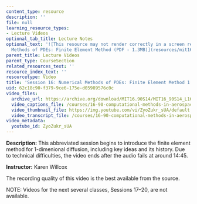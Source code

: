 ```yaml
---
content_type: resource
description: ''
file: null
learning_resource_types:
- Lecture Videos
optional_tab_title: Lecture Notes
optional_text: '![This resource may not render correctly in a screen reader.](/images/inacessible.gif)[Numerical
  Methods of PDEs: Finite Element Method (PDF - 1.3MB)](resources/mit16_90s14_lecture16-18)'
parent_title: Lecture Videos
parent_type: CourseSection
related_resources_text: ''
resource_index_text: ''
resourcetype: Video
title: 'Session 16: Numerical Methods of PDEs: Finite Element Method 1'
uid: 62c18c90-f379-9ce6-175e-d05989576c0c
video_files:
  archive_url: https://archive.org/download/MIT16.90S14/MIT16_90S14_L16_300k.mp4
  video_captions_file: /courses/16-90-computational-methods-in-aerospace-engineering-spring-2014/cb166c496afc527eb0d290588ea4aa31_ZyoZukr_sUA.vtt
  video_thumbnail_file: https://img.youtube.com/vi/ZyoZukr_sUA/default.jpg
  video_transcript_file: /courses/16-90-computational-methods-in-aerospace-engineering-spring-2014/cfbf081a91664026418725774ef666bb_ZyoZukr_sUA.pdf
video_metadata:
  youtube_id: ZyoZukr_sUA
---
```


**Description:** This abbreviated session begins to introduce the finite element method for 1-dimenional diffusion, including key ideas and its history. Due to technical difficulties, the video ends after the audio fails at around 14:45.

**Instructor:** Karen Willcox

The recording quality of this video is the best available from the source.

NOTE: Videos for the next several classes, Sessions 17–20, are not available.